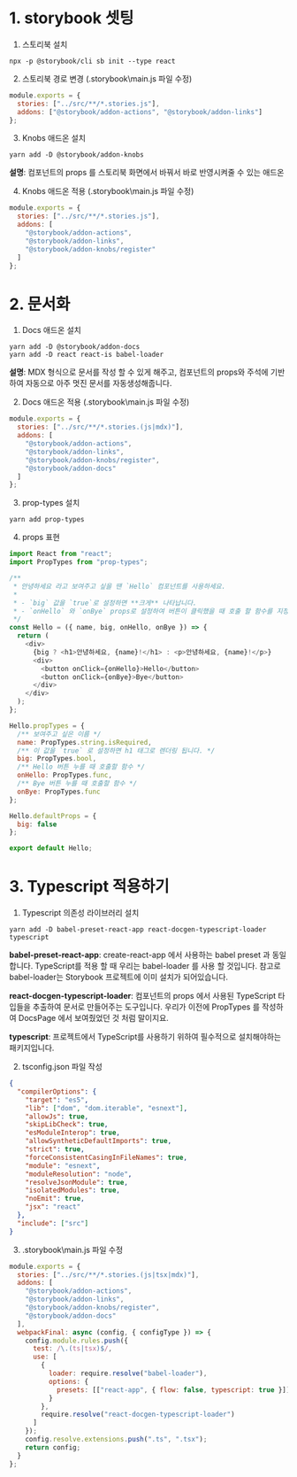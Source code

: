 # 1. storybook 셋팅

1. 스토리북 설치
```properties
npx -p @storybook/cli sb init --type react
```

2. 스토리북 경로 변경 (.storybook\main.js 파일 수정)
```js
module.exports = {
  stories: ["../src/**/*.stories.js"],
  addons: ["@storybook/addon-actions", "@storybook/addon-links"]
};
```

3. Knobs 애드온 설치
```properties
yarn add -D @storybook/addon-knobs
```

<b>설명</b>: 컴포넌트의 props 를 스토리북 화면에서 바꿔서 바로 반영시켜줄 수 있는 애드온

4. Knobs 애드온 적용 (.storybook\main.js 파일 수정)
```js
module.exports = {
  stories: ["../src/**/*.stories.js"],
  addons: [
    "@storybook/addon-actions",
    "@storybook/addon-links",
    "@storybook/addon-knobs/register"
  ]
};
```

# 2. 문서화

1. Docs 애드온 설치
```properties
yarn add -D @storybook/addon-docs
yarn add -D react react-is babel-loader
```

<b>설명</b>: MDX 형식으로 문서를 작성 할 수 있게 해주고, 컴포넌트의 props와 주석에 기반하여 자동으로 아주 멋진 문서를 자동생성해줍니다.

2. Docs 애드온 적용 (.storybook\main.js 파일 수정)
```js
module.exports = {
  stories: ["../src/**/*.stories.(js|mdx)"],
  addons: [
    "@storybook/addon-actions",
    "@storybook/addon-links",
    "@storybook/addon-knobs/register",
    "@storybook/addon-docs"
  ]
};
```

3. prop-types 설치
```properties
yarn add prop-types
```

4. props 표현
```js
import React from "react";
import PropTypes from "prop-types";

/**
 * 안녕하세요 라고 보여주고 싶을 땐 `Hello` 컴포넌트를 사용하세요.
 *
 * - `big` 값을 `true`로 설정하면 **크게** 나타납니다.
 * - `onHello` 와 `onBye` props로 설정하여 버튼이 클릭했을 때 호출 할 함수를 지정 할 수 있습니다.
 */
const Hello = ({ name, big, onHello, onBye }) => {
  return (
    <div>
      {big ? <h1>안녕하세요, {name}!</h1> : <p>안녕하세요, {name}!</p>}
      <div>
        <button onClick={onHello}>Hello</button>
        <button onClick={onBye}>Bye</button>
      </div>
    </div>
  );
};

Hello.propTypes = {
  /** 보여주고 싶은 이름 */
  name: PropTypes.string.isRequired,
  /** 이 값을 `true` 로 설정하면 h1 태그로 렌더링 됩니다. */
  big: PropTypes.bool,
  /** Hello 버튼 누를 때 호출할 함수 */
  onHello: PropTypes.func,
  /** Bye 버튼 누를 때 호출할 함수 */
  onBye: PropTypes.func
};

Hello.defaultProps = {
  big: false
};

export default Hello;
```

# 3. Typescript 적용하기

1. Typescript 의존성 라이브러리 설치
```properties
yarn add -D babel-preset-react-app react-docgen-typescript-loader typescript
```

<b>babel-preset-react-app</b>: create-react-app 에서 사용하는 babel preset 과 동일합니다. TypeScript를 적용 할 때 우리는 babel-loader 를 사용 할 것입니다. 참고로 babel-loader는 Storybook 프로젝트에 이미 설치가 되어있습니다.<br>

<b>react-docgen-typescript-loader</b>: 컴포넌트의 props 에서 사용된 TypeScript 타입들을 추출하여 문서로 만들어주는 도구입니다. 우리가 이전에 PropTypes 를 작성하여 DocsPage 에서 보여줬었던 것 처럼 말이지요.<br>

<b>typescript</b>: 프로젝트에서 TypeScript를 사용하기 위하여 필수적으로 설치해야하는 패키지입니다.<br>


2. tsconfig.json 파일 작성
```json
{
  "compilerOptions": {
    "target": "es5",
    "lib": ["dom", "dom.iterable", "esnext"],
    "allowJs": true,
    "skipLibCheck": true,
    "esModuleInterop": true,
    "allowSyntheticDefaultImports": true,
    "strict": true,
    "forceConsistentCasingInFileNames": true,
    "module": "esnext",
    "moduleResolution": "node",
    "resolveJsonModule": true,
    "isolatedModules": true,
    "noEmit": true,
    "jsx": "react"
  },
  "include": ["src"]
}
```

3. .storybook\main.js 파일 수정
```js
module.exports = {
  stories: ["../src/**/*.stories.(js|tsx|mdx)"],
  addons: [
    "@storybook/addon-actions",
    "@storybook/addon-links",
    "@storybook/addon-knobs/register",
    "@storybook/addon-docs"
  ],
  webpackFinal: async (config, { configType }) => {
    config.module.rules.push({
      test: /\.(ts|tsx)$/,
      use: [
        {
          loader: require.resolve("babel-loader"),
          options: {
            presets: [["react-app", { flow: false, typescript: true }]]
          }
        },
        require.resolve("react-docgen-typescript-loader")
      ]
    });
    config.resolve.extensions.push(".ts", ".tsx");
    return config;
  }
};
```